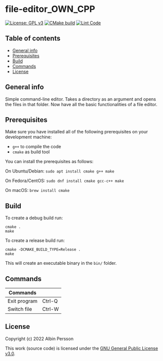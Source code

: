 # file-editor_OWN_CPP
[![License: GPL v3](https://img.shields.io/badge/License-GPLv3-blue.svg)](https://www.gnu.org/licenses/gpl-3.0)
[![CMake build](https://github.com/DenmarkPolice/file-editor_OWN_CPP/actions/workflows/cmake.yml/badge.svg)](https://github.com/DenmarkPolice/file-editor_OWN_CPP/actions/workflows/cmake.yml)
[![Lint Code](https://github.com/DenmarkPolice/file-editor_OWN_CPP/actions/workflows/linter.yml/badge.svg)](https://github.com/DenmarkPolice/file-editor_OWN_CPP/actions/workflows/linter.yml)

## Table of contents

* [General info](#general-info)
* [Prerequisites](#Prerequisites)
* [Build](#build)
* [Commands](#Commands)
* [License](#License)

## General info
Simple command-line editor. Takes a directory as an argument and opens the files in that folder. Now have all the basic functionalities of a file editor.

## Prerequisites

Make sure you have installed all of the following prerequisites on your development machine:

* `g++` to compile the code
* `cmake` as build tool

You can install the prerequisites as follows:

On Ubuntu/Debian: `sudo apt install cmake g++ make`

On Fedora/CentOS: `sudo dnf install cmake gcc-c++ make`

On macOS: `brew install cmake`

## Build

To create a debug build run:

```shell
cmake .
make
```

To create a release build run:

```shell
cmake -DCMAKE_BUILD_TYPE=Release .
make
```

This will create an executable binary in the `bin/` folder.

## Commands

| Commands     ||
|--------------|-----------|
| Exit program | Ctrl-Q    |
| Switch file  | Ctrl-W    |

## License

Copyright (c) 2022 Albin Persson

This work (source code) is licensed under the [GNU General Public License v3.0](./LICENSE).
